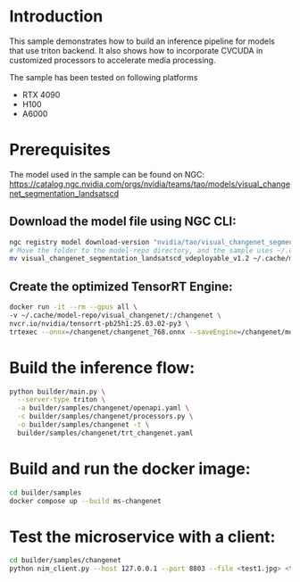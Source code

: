 # Introduction

This sample demonstrates how to build an inference pipeline for models that use triton backend. It also shows how to incorporate CVCUDA in customized processors to accelerate media processing.

The sample has been tested on following platforms
- RTX 4090
- H100
- A6000

# Prerequisites

The model used in the sample can be found on NGC: https://catalog.ngc.nvidia.com/orgs/nvidia/teams/tao/models/visual_changenet_segmentation_landsatscd

## Download the model file using NGC CLI:

```bash
ngc registry model download-version "nvidia/tao/visual_changenet_segmentation_landsatscd:deployable_v1.2"
# Move the folder to the model-repo directory, and the sample uses ~/.cache/model-repo by default
mv visual_changenet_segmentation_landsatscd_vdeployable_v1.2 ~/.cache/model-repo/visual_changenet
```

## Create the optimized TensorRT Engine:

```bash
docker run -it --rm --gpus all \
-v ~/.cache/model-repo/visual_changenet/:/changenet \
nvcr.io/nvidia/tensorrt-pb25h1:25.03.02-py3 \
trtexec --onnx=/changenet/changenet_768.onnx --saveEngine=/changenet/model.plan --fp16
```

# Build the inference flow:

```bash
python builder/main.py \
  --server-type triton \
  -a builder/samples/changenet/openapi.yaml \
  -c builder/samples/changenet/processors.py \
  -o builder/samples/changenet -t \
  builder/samples/changenet/trt_changenet.yaml
```

# Build and run the docker image:

```bash
cd builder/samples
docker compose up --build ms-changenet
```

# Test the microservice with a client:

```bash
cd builder/samples/changenet
python nim_client.py --host 127.0.0.1 --port 8803 --file <test1.jpg> <test2.jpg>
```